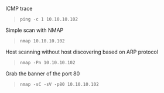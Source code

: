 ICMP trace 
>`ping -c 1 10.10.10.102`

Simple scan with NMAP
>`nmap 10.10.10.102`

Host scanning without host discovering based on ARP protocol
>`nmap -Pn 10.10.10.102`

Grab the banner of the port 80
>`nmap -sC -sV -p80 10.10.10.102`